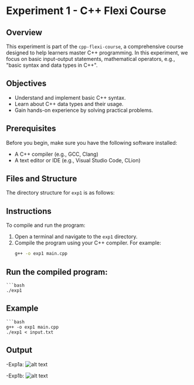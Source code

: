 # Experiment 1 - C++ Flexi Course

## Overview
This experiment is part of the `cpp-flexi-course`, a comprehensive course designed to help learners master C++ programming. In this experiment, we focus on basic input-output statements, mathematical operators, e.g., "basic syntax and data types in C++".

## Objectives
- Understand and implement basic C++ syntax.
- Learn about C++ data types and their usage.
- Gain hands-on experience by solving practical problems.

## Prerequisites
Before you begin, make sure you have the following software installed:
- A C++ compiler (e.g., GCC, Clang)
- A text editor or IDE (e.g., Visual Studio Code, CLion)

## Files and Structure
The directory structure for `exp1` is as follows:

## Instructions
To compile and run the program:

1. Open a terminal and navigate to the `exp1` directory.
2. Compile the program using your C++ compiler. For example:
   ```bash
   g++ -o exp1 main.cpp

## Run the compiled program:
    ```bash
    ./exp1

## Example
    ```bash 
    g++ -o exp1 main.cpp
    ./exp1 < input.txt

## Output 
-Exp1a:
![alt text](image.png)

-Exp1b:
![alt text](image-1.png)

